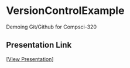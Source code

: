 # VersionControlExample
Demoing Git/Github for Compsci-320

## Presentation Link
[[View Presentation]](http://bit.ly/intro-to-version-control)
